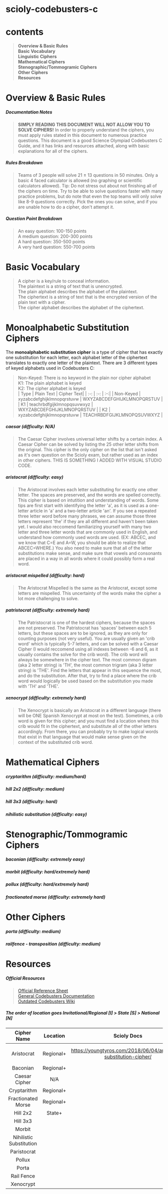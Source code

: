 # scioly-codebusters-c
# contents
> **Overview & Basic Rules**  
> **Basic Vocabulary**  
> **Linguistic Ciphers**  
> **Mathematical Ciphers**  
> **Stenographic/Tommogramic Ciphers**  
> **Other Ciphers**  
> **Resources**  

# Overview & Basic Rules   
##### Documentation Notes
> **SIMPLY READING THIS DOCUMENT WILL NOT ALLOW YOU TO SOLVE CIPHERS!** In order to properly understand the ciphers, you must apply rules stated in this document to numerous practice questions. This document is a good Science Olympiad Codebusters C Guide, and it has links and resources attached, along with basic explanations for all of the ciphers.
##### Rules Breakdown
> Teams of 3 people will solve 21 ± 13 questions in 50 minutes. Only a basic 4 faced calculator is allowed (no graphing or scientific calculators allowed). 
> Tip: Do not stress out about not finishing all of the ciphers on time. Try to be able to solve questions faster with many practice problems, but do note that even the top teams will only solve like 8-9 questions correctly. Pick the ones you can solve, and if you are unable how to do a cipher, don't attempt it.  
##### Question Point Breakdown
> An easy question: 100-150 points  
> A medium question: 200-300 points  
> A hard question: 350-500 points  
> A very hard question: 550-700 points  
# Basic Vocabulary  
> A cipher is a key/rule to conceal information.  
> The plaintext is a string of text that is unencrypted.  
> The plain alphabet describes the alphabet of the plaintext.  
> The ciphertext is a string of text that is the encrypted version of the plain text with a cipher.  
> The cipher alphabet describes the alphabet of the ciphertext.  

# Monoalphabetic Substitution Ciphers  
The **monoalphabetic substitution cipher** is a type of cipher that has exactly one substitution for each letter, each alphabet letter of the ciphertext translates to exactly one letter of the plaintext. There are 3 different types of keyed alphabets used in Codebusters C:
> Non-Keyed: There is no keyword in the plain nor cipher alphabet  
> K1: The plain alphabet is keyed  
> K2: The cipher alphabet is keyed  
> | Type | Plain Text | Cipher Text|
> | :-: | :-: | :-:|
> | Non-Keyed | xyzabcdefghijklmnopqrstuvw | WXYZABCDEFGHIJKLMNOPQRSTUV |
> | K1 | teachrbdfgijklmnopqsuvwxyz | WXYZABCDEFGHIJKLMNOPQRSTUV |
> | K2 | xyzabcdefghijklmnopqrstuvw | TEACHRBDFGIJKLMNOPQSUVWXYZ |

##### caesar (difficulty: N/A)
> The Caesar Cipher involves universal letter shifts by a certain index. A Caesar Cipher can be solved by listing the 25 other letter shifts from the original. This cipher is the only cipher on the list that isn't asked as it's own question on the Scioly exam, but rather used as an index in other ciphers. THIS IS SOMETHING I ADDED WITH VISUAL STUDIO CODE.

##### aristocrat (difficulty: easy)
> The Aristocrat involves each letter substituting for exactly one other letter. The spaces are preserved, and the words are spelled correctly. This cipher is based on intutition and understanding of words. Some tips are first start with identifying the letter 'a', as it is used as a one-letter article in 'a' and a two-letter article 'an'. If you see a repeated three letter word before many phrases, we can assume those three letters represent 'the' if they are all different and haven't been taken yet. I would also reccomend familiarizing yourself with many two letter and three letter words that are commonly used in English, and understand how commonly used words are used. (EX: ABCEC, and we know that C=E and A=W, you should be able to realize that ABCEC=WHERE.) You also need to make sure that all of the letter substitutions make sense, and make sure that vowels and consonants are placed in a way in all words where it could possibly form a real word.

##### aristocrat mispelled (difficulty: hard)
> The Aristocrat Mispelled is the same as the Aristocrat, except some letters are mispelled. This uncertainty of the words make the cipher a lot more challenging to solve.

##### patristocrat (difficulty: extremely hard)
> The Patristocrat is one of the hardest ciphers, because the spaces are not preserved. The Patristocrat has 'spaces' between each 5 letters, but these spaces are to be ignored, as they are only for counting purposes (not very useful). You are usually given an 'crib word' which is typically 5-7 letters, and can be solved with a Caesar Cipher (I would reccomend using all indexes between -6 and 6, as it usually contains the solve for the crib word). The crib word will always be somewhere in the cipher text. The most common digram (aka 2 letter string) is 'TH', the most common trigram (aka 3 letter string) is 'THE'. Find the letters that appear in this sequence the most, and do the substitution. After that, try to find a place where the crib word would logically be used based on the substitution you made with 'TH' and 'THE'. 

##### xenocrypt (difficulty: extremely hard)  
> The Xenocrypt is basically an Aristocrat in a different language (there will be ONE Spanish Xenocrypt at most on the test). Sometimes, a crib word is given for this cipher; and you must find a location where this crib would fit in the ciphertext, and substitute all of the other letters accordingly. From there, you can probably try to make logical words that exist in that language that would make sense given on the context of the substituted crib word.

# Mathematical Ciphers

##### cryptarithm (difficulty: medium/hard)  
##### hill 2x2 (difficulty: medium)  
##### hill 3x3 (difficulty: hard)  
##### nihilistic substitution (difficulty: easy)  

# Stenographic/Tommogramic Ciphers
##### baconian (difficulty: extremely easy)  
##### morbit (difficulty: hard/extremely hard)  
##### pollux (difficulty: hard/extremely hard)  
##### fractionated morse (difficulty: extremely hard)  

# Other Ciphers
##### porta (difficulty: medium)  
##### railfence - transposition (difficulty: medium)

# Resources  
##### Official Resources  
> [Official Reference Sheet](https://www.soinc.org/sites/default/files/uploaded_files/CB_2022-2023-resource-sheet.pdf)  
> [General Codebusters Documentation](https://www.soinc.org/sites/default/files/uploaded_files/CodeBusters_Overview25_0.pdf)  
> [Outdated Codebusters Wiki](https://scioly.org/wiki/index.php/Codebusters)  
##### The order of location goes Invitational/Regional [I] > State [S] > National [N]
| Cipher Name | Location | Scioly Docs | Young Tyros | ACA | YouTube Video | 
| :-: | :-: | :-: | :-: | :-: | :-: |
| Aristocrat | Regional+ | https://youngtyros.com/2018/06/04/aristocrat-substitution-cipher/ | https://www.cryptogram.org/wp-content/themes/wp-opulus-child/images/SampleCryptogram.pdf | https://www.youtube.com/watch?v=tabLmxqOz_c |
| Baconian | Regional+ |
| Caesar Cipher | N/A |
| Cryptarithm | Regional+ |
| Fractionated Morse | Regional+ |
| Hill 2x2 | State+
| Hill 3x3 |
| Morbit |
| Nihilistic Substitution |
| Paristocrat |
| Pollux |
| Porta |
| Rail Fence |
| Xenocrypt |
